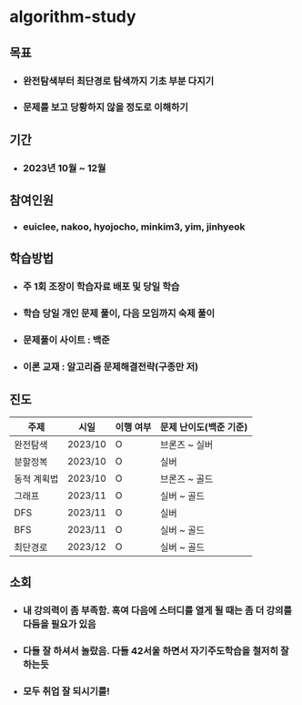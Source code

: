 # algorithm-study

## 목표
- ### 완전탐색부터 최단경로 탐색까지 기초 부분 다지기
- ### 문제를 보고 당황하지 않을 정도로 이해하기
## 기간
- ### 2023년 10월 ~ 12월
## 참여인원
- ### euiclee, nakoo, hyojocho, minkim3, yim, jinhyeok
## 학습방법
- ### 주 1회 조장이 학습자료 배포 및 당일 학습
- ### 학습 당일 개인 문제 풀이, 다음 모임까지 숙제 풀이
- ### 문제풀이 사이트 : 백준
- ### 이론 교재 : 알고리즘 문제해결전략(구종만 저)
## 진도
| 주제 | 시일 | 이행 여부 | 문제 난이도(백준 기준) |
| --- | --- | ------ | ---------  |
| 완전탐색 | 2023/10 | O | 브론즈 ~ 실버  |
| 분할정복 | 2023/10 | O | 실버  |
| 동적 계획법 | 2023/10 | O  | 브론즈 ~ 골드  |
| 그래프 | 2023/11 | O  | 실버 ~ 골드  |
| DFS | 2023/11 | O | 실버  |
| BFS | 2023/11 | O  | 실버 ~ 골드 |
| 최단경로 | 2023/12 | O | 실버 ~ 골드  |
## 소회
- ### 내 강의력이 좀 부족함. 혹여 다음에 스터디를 열게 될 때는 좀 더 강의를 다듬을 필요가 있음
- ### 다들 잘 하셔서 놀랐음. 다들 42서울 하면서 자기주도학습을 철저히 잘 하는듯
- ### 모두 취업 잘 되시기를!